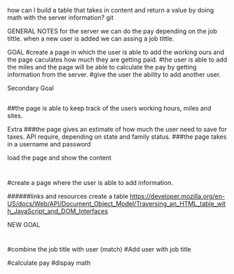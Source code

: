

how can I build a table that takes in content and return a value by doing math with the server information?
git 

GENERAL NOTES
for the server we can do the pay depending on the job tittle.
when a new user is added we can assing a job tittle.


GOAL
#create a page in which the user is able to add the working ours and the page  caculates how much they are getting paid.
#the user is able to add the miles and the page will be able to calculate the pay by getting information from the server.
#give the user the ability to add another user. 


Secondary Goal
##
##the page is able to keep track of the users working hours, miles and sites. 


Extra
###the page gives an estimate of how much the user need to save for taxes. API require, depending on state and family status.
###the page takes in a username and password




load the page and show the content
#
#create a page where the user is able to add information.





######links and resources 
create a table 
https://developer.mozilla.org/en-US/docs/Web/API/Document_Object_Model/Traversing_an_HTML_table_with_JavaScript_and_DOM_Interfaces





NEW GOAL
#
#combine the job title with user (match)
#Add user with job title


#calculate pay
#dispay math

#